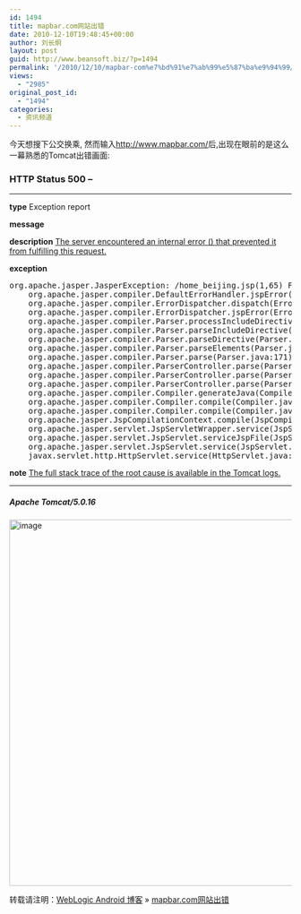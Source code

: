 ```yaml
---
id: 1494
title: mapbar.com网站出错
date: 2010-12-10T19:48:45+00:00
author: 刘长炯
layout: post
guid: http://www.beansoft.biz/?p=1494
permalink: '/2010/12/10/mapbar-com%e7%bd%91%e7%ab%99%e5%87%ba%e9%94%99/'
views:
  - "2985"
original_post_id:
  - "1494"
categories:
  - 资讯频道
---
```

今天想搜下公交换乘, 然而输入<http://www.mapbar.com/>后,出现在眼前的是这么一幕熟悉的Tomcat出错画面:

### HTTP Status 500 &#8211;

<hr size="1" noshade="noshade" />

**type** Exception report

**message**<u></u>

**description** <u>The server encountered an internal error () that prevented it from fulfilling this request.</u>

**exception**

<pre>org.apache.jasper.JasperException: /home_beijing.jsp(1,65) File "/common/ipCheck.jsp" not found
	org.apache.jasper.compiler.DefaultErrorHandler.jspError(DefaultErrorHandler.java:83)
	org.apache.jasper.compiler.ErrorDispatcher.dispatch(ErrorDispatcher.java:402)
	org.apache.jasper.compiler.ErrorDispatcher.jspError(ErrorDispatcher.java:126)
	org.apache.jasper.compiler.Parser.processIncludeDirective(Parser.java:384)
	org.apache.jasper.compiler.Parser.parseIncludeDirective(Parser.java:417)
	org.apache.jasper.compiler.Parser.parseDirective(Parser.java:515)
	org.apache.jasper.compiler.Parser.parseElements(Parser.java:1577)
	org.apache.jasper.compiler.Parser.parse(Parser.java:171)
	org.apache.jasper.compiler.ParserController.parse(ParserController.java:247)
	org.apache.jasper.compiler.ParserController.parse(ParserController.java:149)
	org.apache.jasper.compiler.ParserController.parse(ParserController.java:135)
	org.apache.jasper.compiler.Compiler.generateJava(Compiler.java:237)
	org.apache.jasper.compiler.Compiler.compile(Compiler.java:456)
	org.apache.jasper.compiler.Compiler.compile(Compiler.java:439)
	org.apache.jasper.JspCompilationContext.compile(JspCompilationContext.java:552)
	org.apache.jasper.servlet.JspServletWrapper.service(JspServletWrapper.java:291)
	org.apache.jasper.servlet.JspServlet.serviceJspFile(JspServlet.java:301)
	org.apache.jasper.servlet.JspServlet.service(JspServlet.java:248)
	javax.servlet.http.HttpServlet.service(HttpServlet.java:856)</pre>

**note** <u>The full stack trace of the root cause is available in the Tomcat logs.</u>

<hr size="1" noshade="noshade" />

##### Apache Tomcat/5.0.16

[<img style="background-image:none;border-bottom:0;border-left:0;padding-left:0;padding-right:0;display:inline;border-top:0;border-right:0;padding-top:0;" title="image" border="0" alt="image" src="http://www.beansoft.biz/wp-content/uploads/2010/12/image_thumb2.png" width="756" height="654" />](http://www.beansoft.biz/wp-content/uploads/2010/12/image2.png)

转载请注明：[WebLogic Android 博客](http://www.beansoft.biz) &raquo; [mapbar.com网站出错](http://www.beansoft.biz/2010/12/10/mapbar-com%e7%bd%91%e7%ab%99%e5%87%ba%e9%94%99/)